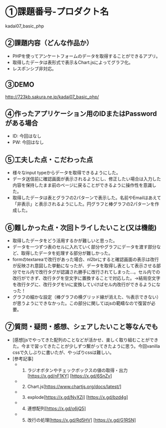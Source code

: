 # ①課題番号-プロダクト名

kadai07_basic_php 

## ②課題内容（どんな作品か）

- PHPを使ってアンケートフォームのデータを取得することができるアプリ。
- 取得したデータは表形式で表示＆Chart.jsによってグラフ化。
- レスポンシブ非対応。

## ③DEMO

http://723kb.sakura.ne.jp/kadai07_basic_php/

## ④作ったアプリケーション用のIDまたはPasswordがある場合

- ID: 今回はなし
- PW: 今回はなし

## ⑤工夫した点・こだわった点

- 様々なinput typeからデータを取得できるようにした。
- データ送信前に確認画面が表示されるようにし、修正したい場合は入力した内容を保持したまま前のページに戻ることができるように操作性を意識した。
- 取得したデータは表とグラフの2パターンで表示した。名前やEmailはあえて「非表示」と表示されるようにした。円グラフと棒グラフの2パターンを作成した。

## ⑥難しかった点・次回トライしたいこと(又は機能)

- 取得したデータをどう活用するかが難しいと思った。
- データを一つずつ表のセルに入れていく部分やグラフにデータを渡す部分など、取得したデータを処理する部分が難しかった。
- formのtextareaで改行があった場合、nl2brにすると確認画面の表示は改行が反映され意図した挙動になったが、データを取得し表として表示させる部分でセル内で改行タグが認識され勝手に改行されてしまった…。セル内での改行ができず、改行タグを空文字に置換することで対応した。→結局空文字を改行タグに、改行タグを\nに変換していけばセル内改行ができるようになった！
- グラフの細かな設定（棒グラフの横グリッド線が消えた、％表示できない）が思うようにできなかった。この部分に関してはjsの範疇なので復習が必要。

## ⑦質問・疑問・感想、シェアしたいこと等なんでも

- [感想]jsでやってきた配列のことなどが活かせ、楽しく取り組むことができた。今まで習ってきたことが少しずつ繋がってきたように思う。今回vanilla cssで久しぶりに書いたが、やっぱりcssは難しい。
- [参考記事]
  - 1. ラジオボタンやチェックボックスの値の取得・出力[https://x.gd/nF1KY] [https://x.gd/6SnZv]
  - 2. Chart.js[https://www.chartjs.org/docs/latest/]
  - 3. explode[https://x.gd/NyXZi] [https://x.gd/bzd4g]
  - 4. 連想配列[https://x.gd/o6jQ5]
  - 5. 改行の処理[https://x.gd/Rd5HV] [https://x.gd/G1RSN]